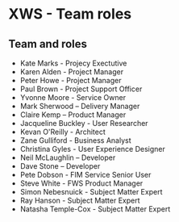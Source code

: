 # XWS - Team roles

## Team and roles

* Kate Marks - Projecy Exectutive 
* Karen Alden - Project Manager
* Peter Howe - Project Manager
* Paul Brown - Project Support Officer
* Yvonne Moore - Service Owner
* Mark Sherwood – Delivery Manager
* Claire Kemp – Product Manager
* Jacqueline Buckley - User Researcher
* Kevan O'Reilly - Architect
* Zane Gulliford - Business Analyst
* Christina Gyles - User Experience Designer 
* Neil McLaughlin – Developer
* Dave Stone – Developer
* Pete Dobson - FIM Service Senior User
* Steve White - FWS Product Manager
* Simon Nebesnuick - Subject Matter Expert
* Ray Hanson - Subject Matter Expert
* Natasha Temple-Cox - Subject Matter Expert

